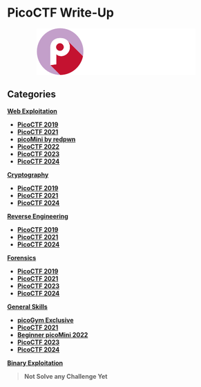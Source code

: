 # PicoCTF Write-Up

<p align='center'>
  <img src='img/picoctf-logo.png' alt="PicoCTF">
</p>

<!--
Category : ~

Web Exploitation
Cryptography
Reverse Engineering
Forensics
General Skills
Binary Exploitation
-->

## Categories

[**Web Exploitation**](Challenges/Web-Exploitation)
  - [**PicoCTF 2019**](Challenges/Web-Exploitation/README.md#PicoCTF-2019)
  - [**PicoCTF 2021**](Challenges/Web-Exploitation/README.md#PicoCTF-2021)
  - [**picoMini by redpwn**](Challenges/Web-Exploitation/README.md#picoMini)
  - [**PicoCTF 2022**](Challenges/Web-Exploitation/README.md#PicoCTF-2022)
  - [**PicoCTF 2023**](Challenges/Web-Exploitation/README.md#PicoCTF-2023)
  - [**PicoCTF 2024**](Challenges/Web-Exploitation/README.md#PicoCTF-2024)

[**Cryptography**](Challenges/Cryptography)
  - [**PicoCTF 2019**](Challenges/Cryptography/README.md#PicoCTF-2019)
  - [**PicoCTF 2021**](Challengs/Cryptography/README.md#PicoCTF-2021)
  - [**PicoCTF 2024**](Challenges/CryptographyREADME.md#PicoCTF-2024)

[**Reverse Engineering**](Challenges/Reverse-Engineering)
  - [**PicoCTF 2019**](Challenges/Reverse-Engineering/README.md#PicoCTF-2019)
  - [**PicoCTF 2021**](Challenges/Reverse-Engineering/README.md#PicoCTF-2021)
  - [**PicoCTF 2024**](Challenges/Reverse-Engineering/README.md#PicoCTF-2024)

[**Forensics**](Challenges/Forensics)
  - [**PicoCTF 2019**](Challenges/Forensics/README.md#PicoCTF-2019)
  - [**PicoCTF 2021**](Challenges/Forensics/README.md#PicoCTF-2021)
  - [**PicoCTF 2023**](Challenges/Forensics/README.md#PicoCTF-2023)
  - [**PicoCTF 2024**](Challenges/Forensics/README.md#PicoCTF-2024)

[**General Skills**](Challenges/General-Skills)
  - [**picoGym Exclusive**](Challenges/General-Skills/README.md#picoGym-Exclusive)
  - [**PicoCTF 2021**](Challenges/Genereal-Skills/README.md#PicoCTF-2021)
  - [**Beginner picoMini 2022**](Challenges/General-Skills/README.md#Beginner-picoMini-2022)
  - [**PicoCTF 2023**](Challenges/General-Skills/README.md#PicoCTF-2023)
  - [**PicoCTF 2024**](Challenges/General-Skills/README.md#PicoCTF-2024)

[**Binary Exploitation**](Challenges/Binary-Exploitation)
  > **Not Solve any Challenge Yet**
